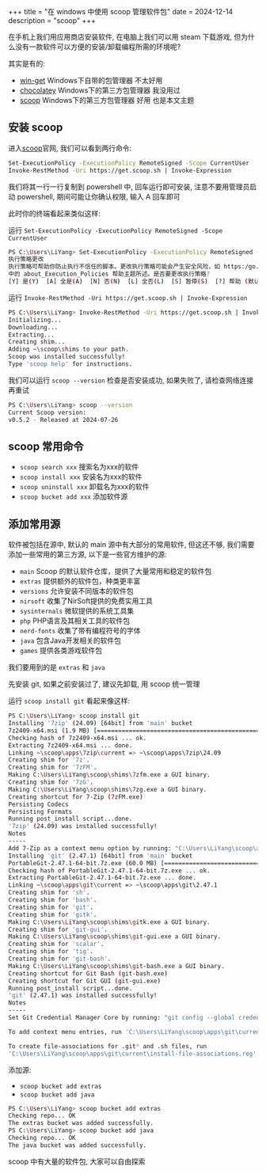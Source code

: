 +++
title = "在 windows 中使用 scoop 管理软件包"
date = 2024-12-14
description = "scoop"
+++

在手机上我们用应用商店安装软件, 在电脑上我们可以用 steam 下载游戏, 但为什么没有一款软件可以方便的安装/卸载编程所需的环境呢?

其实是有的:

- [win-get](https://github.com/microsoft/winget-cli) Windows下自带的包管理器 不太好用
- [chocolatey](https://chocolatey.org) Windows下的第三方包管理器 我没用过
- [scoop](https://scoop.sh) Windows下的第三方包管理器 好用 也是本文主题

## 安装 scoop

进入[scoop](https://scoop.sh)官网, 我们可以看到两行命令:

```bash
Set-ExecutionPolicy -ExecutionPolicy RemoteSigned -Scope CurrentUser
Invoke-RestMethod -Uri https://get.scoop.sh | Invoke-Expression
```

我们将其一行一行复制到 powershell 中, 回车运行即可安装, 注意不要用管理员启动 powershell, 期间可能让你确认权限, 输入 A 回车即可

此时你的终端看起来类似这样:

运行 `Set-ExecutionPolicy -ExecutionPolicy RemoteSigned -Scope CurrentUser`

```bash
PS C:\Users\LiYang> Set-ExecutionPolicy -ExecutionPolicy RemoteSigned -Scope CurrentUser
执行策略更改
执行策略可帮助你防止执行不信任的脚本。更改执行策略可能会产生安全风险，如 https:/go.microsoft.com/fwlink/?LinkID=135170
中的 about_Execution_Policies 帮助主题所述。是否要更改执行策略?
[Y] 是(Y)  [A] 全是(A)  [N] 否(N)  [L] 全否(L)  [S] 暂停(S)  [?] 帮助 (默认值为“N”): A <-在这里输入A
```

运行 `Invoke-RestMethod -Uri https://get.scoop.sh | Invoke-Expression`

```bash
PS C:\Users\LiYang> Invoke-RestMethod -Uri https://get.scoop.sh | Invoke-Expression
Initializing...
Downloading...
Extracting...
Creating shim...
Adding ~\scoop\shims to your path.
Scoop was installed successfully!
Type 'scoop help' for instructions.
```

我们可以运行 `scoop --version` 检查是否安装成功, 如果失败了, 请检查网络连接再重试

```bash
PS C:\Users\LiYang> scoop --version
Current Scoop version:
v0.5.2 - Released at 2024-07-26
```

## scoop 常用命令

- `scoop search xxx` 搜索名为xxx的软件
- `scoop install xxx` 安装名为xxx的软件
- `scoop uninstall xxx` 卸载名为xxx的软件
- `scoop bucket add xxx` 添加软件源

## 添加常用源

软件被包括在源中, 默认的 main 源中有大部分的常用软件, 但这还不够, 我们需要添加一些常用的第三方源, 以下是一些官方维护的源:

- `main` Scoop 的默认软件仓库，提供了大量常用和稳定的软件包
- `extras` 提供额外的软件包，种类更丰富
- `versions` 允许安装不同版本的软件包
- `nirsoft` 收集了NirSoft提供的免费实用工具
- `sysinternals` 微软提供的系统工具集
- `php` PHP语言及其相关工具的软件包
- `nerd-fonts` 收集了带有编程符号的字体
- `java` 包含Java开发相关的软件包
- `games` 提供各类游戏软件包

我们要用到的是 `extras` 和 `java`

先安装 git, 如果之前安装过了, 建议先卸载, 用 scoop 统一管理

运行 `scoop install git` 看起来像这样:

```bash
PS C:\Users\LiYang> scoop install git
Installing '7zip' (24.09) [64bit] from 'main' bucket
7z2409-x64.msi (1.9 MB) [====================================================================================] 100%
Checking hash of 7z2409-x64.msi ... ok.
Extracting 7z2409-x64.msi ... done.
Linking ~\scoop\apps\7zip\current => ~\scoop\apps\7zip\24.09
Creating shim for '7z'.
Creating shim for '7zFM'.
Making C:\Users\LiYang\scoop\shims\7zfm.exe a GUI binary.
Creating shim for '7zG'.
Making C:\Users\LiYang\scoop\shims\7zg.exe a GUI binary.
Creating shortcut for 7-Zip (7zFM.exe)
Persisting Codecs
Persisting Formats
Running post_install script...done.
'7zip' (24.09) was installed successfully!
Notes
-----
Add 7-Zip as a context menu option by running: "C:\Users\LiYang\scoop\apps\7zip\current\install-context.reg"
Installing 'git' (2.47.1) [64bit] from 'main' bucket
PortableGit-2.47.1-64-bit.7z.exe (60.0 MB) [=================================================================] 100%
Checking hash of PortableGit-2.47.1-64-bit.7z.exe ... ok.
Extracting PortableGit-2.47.1-64-bit.7z.exe ... done.
Linking ~\scoop\apps\git\current => ~\scoop\apps\git\2.47.1
Creating shim for 'sh'.
Creating shim for 'bash'.
Creating shim for 'git'.
Creating shim for 'gitk'.
Making C:\Users\LiYang\scoop\shims\gitk.exe a GUI binary.
Creating shim for 'git-gui'.
Making C:\Users\LiYang\scoop\shims\git-gui.exe a GUI binary.
Creating shim for 'scalar'.
Creating shim for 'tig'.
Creating shim for 'git-bash'.
Making C:\Users\LiYang\scoop\shims\git-bash.exe a GUI binary.
Creating shortcut for Git Bash (git-bash.exe)
Creating shortcut for Git GUI (git-gui.exe)
Running post_install script...done.
'git' (2.47.1) was installed successfully!
Notes
-----
Set Git Credential Manager Core by running: "git config --global credential.helper manager"

To add context menu entries, run 'C:\Users\LiYang\scoop\apps\git\current\install-context.reg'

To create file-associations for .git* and .sh files, run
'C:\Users\LiYang\scoop\apps\git\current\install-file-associations.reg'
```

添加源:

- `scoop bucket add extras`
- `scoop bucket add java`

```bash
PS C:\Users\LiYang> scoop bucket add extras
Checking repo... OK
The extras bucket was added successfully.
PS C:\Users\LiYang> scoop bucket add java
Checking repo... OK
The java bucket was added successfully.
```

scoop 中有大量的软件包, 大家可以自由探索
